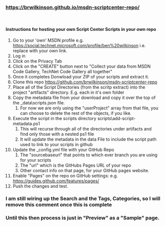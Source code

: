 ### https://brwilkinson.github.io/msdn-scriptcenter-repo/
</br>

#### Instructions for hosting your own Script Center Scripts in your own repo

1) Go to your 'own' MSDN profile e.g. https://social.technet.microsoft.com/profile/ben%20wilkinson i.e. replace with your own link.
1) Log in
1) Click on the Privacy Tab
1) Click on the "CREATE" button next to "Collect your data from MSDN Code Gallery, TechNet Code Gallery all together"
1) Once it completes Donwload your ZIP of your scripts and extract it.
1) Clone this repo https://github.com/brwilkinson/msdn-scriptcenter-repo
1) Place all of the Script Directories (from the scritp extract) into the project "artifacts" directory. E.g. each in it's own folder
1) Copy the metadata file from your download and copy it over the top of the _data\scripts.json file.
    1) For now we are only using the "userProject" array from that file, you can choose to delete the rest of the objects, if you like.
1) Execute the script in the scripts directory scripts\add-script-metadata.ps1
    1) This will recurse through all of the directories under artifacts and find only those with a nested ps1 file
    1) It will update the metadata in the data File to include the script path used to link to your scripts in github
1) Update the _config.yml file with your GitHub Repo
    1) The "sourcebaseurl" that points to which ever branch you are using for your scripts
    1) The "url" which is the GitHubs Pages URL of your repo
    1) Other contact info on that page, for your GitHub pages website.
1) Enable "Pages" on the repo on GitHub settings: e.g. https://guides.github.com/features/pages/
1) Push the changes and test.

### I am still wiring up the Search and the Tags, Categories, so I will remove this comment once this is complete
### Until this then process is just in "Preview" as a "Sample" page.